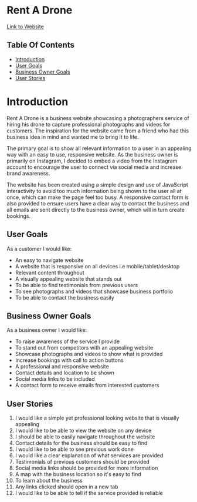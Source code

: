 # Rent A Drone

[Link to Website](https://rcass172.github.io/rent-a-drone/)

## **Table Of Contents**
 - [Introduction](#introduction)
 - [User Goals](#user-goals)
 - [Business Owner Goals](#business-owner-goals)
 - [User Stories](#user-stories)

# **Introduction**

Rent A Drone is a business website showcasing a photographers service of hiring his drone to capture professional photographs and videos for customers. The inspiration for the website came from a friend who had this business idea in mind and wanted me to bring it to life.

The primary goal is to show all relevant information to a user in an appealing way with an easy to use, responsive website. As the business owner is primarily on Instagram, I decided to embed a video from the Instagram account to encourage the user to connect via social media and increase brand awareness.

The website has been created using a simple design and use of JavaScript interactivity to avoid too much information being shown to the user all at once, which can make the page feel too busy. A responsive contact form is also provided to ensure users have a clear way to contact the business and all emails are sent directly to the business owner, which will in turn create bookings.

## **User Goals**

As a customer I would like:

* An easy to navigate website
* A website that is responsive on all devices i.e mobile/tablet/desktop
* Relevant content throughout 
* A visually appealing website that stands out
* To be able to find testimonials from previous users 
* To see photographs and videos that showcase business portfolio
* To be able to contact the business easily

## **Business Owner Goals**

As a business owner I would like:

* To raise awareness of the service I provide
* To stand out from competitors with an appealing website
* Showcase photographs and videos to show what is provided
* Increase bookings with call to action buttons 
* A professional and responsive website
* Contact details and location to be shown
* Social media links to be included
* A contact form to receive emails from interested customers

## **User Stories**

1. I would like a simple yet professional looking website that is visually appealing
2. I would like to be able to view the website on any device
3. I should be able to easily navigate throughout the website 
4. Contact details for the business should be easy to find
5. I would like to be able to see previous work done
6. I would like a clear explanation of what services are provided
7. Testimonials of previous customers should be provided
8. Social media links should be provided for more information
9. A map with the business location so it's easy to find
10. To learn about the business
11. Any links clicked should open in a new tab
12. I would like to be able to tell if the service provided is reliable